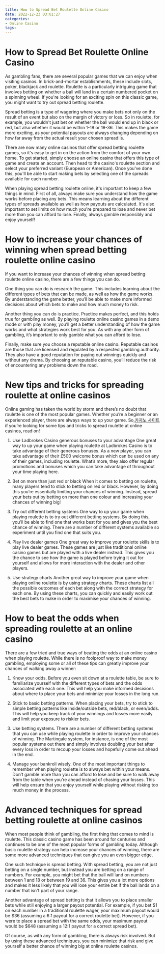 ```yaml
---
title: How to Spread Bet Roulette Online Casino
date: 2022-12-23 03:01:27
categories:
- Online Casino
tags:
---
```



#  How to Spread Bet Roulette Online Casino

As gambling fans, there are several popular games that we can enjoy when visiting casinos. In brick-and-mortar establishments, these include slots, poker, blackjack and roulette. Roulette is a particularly intriguing game that involves betting on whether a ball will land in a certain numbered pocket on a spinning wheel. If you're looking for an exciting spin on this classic game, you might want to try out spread betting roulette.

Spread betting is a type of wagering where you make bets not only on the result of an event but also on the margin of victory or loss. So in roulette, for example, you wouldn't just bet on whether the ball would end up in black or red, but also whether it would be within 1-18 or 19-36. This makes the game more exciting, as your potential payouts are always changing depending on how far away from the actual result your chosen spread is.

There are now many online casinos that offer spread betting roulette games, so it's easy to get in on the action from the comfort of your own home. To get started, simply choose an online casino that offers this type of game and create an account. Then head to the casino's roulette section and select your preferred variant (European or American). Once you've done this, you'll be able to start making bets by selecting one of the spreads available for each number.

When playing spread betting roulette online, it's important to keep a few things in mind. First of all, always make sure you understand how the game works before placing any bets. This means learning about the different types of spreads available as well as how payouts are calculated. It's also important to set limits on how much you're prepared to lose and never bet more than you can afford to lose. Finally, always gamble responsibly and enjoy yourself!

#  How to increase your chances of winning when spread betting roulette online casino 

If you want to increase your chances of winning when spread betting roulette online casino, there are a few things you can do. 

One thing you can do is research the game. This includes learning about the different types of bets that can be made, as well as how the game works. By understanding the game better, you’ll be able to make more informed decisions about which bets to make and how much money to risk.

Another thing you can do is practice. Practice makes perfect, and this holds true for gambling as well. By playing roulette online casino games in a demo mode or with play money, you’ll get a better understanding of how the game works and what strategies work best for you. As with any other form of gambling, it’s important to only gamble what you can afford to lose.

Finally, make sure you choose a reputable online casino. Reputable casinos are those that are licensed and regulated by a respected gambling authority. They also have a good reputation for paying out winnings quickly and without any drama. By choosing an reputable casino, you’ll reduce the risk of encountering any problems down the road.

#  New tips and tricks for spreading roulette at online casinos 

Online gaming has taken the world by storm and there’s no doubt that roulette is one of the most popular games. Whether you’re a beginner or an experienced player, there are always ways to up your game. So,[카지노 사이트](https://choegocasino.com/) if you’re looking for some tips and tricks to spread roulette at online casinos, read on!

1. Use Ladbrokes Casino generous bonuses to your advantage One great way to up your game when playing roulette at Ladbrokes Casino is to take advantage of their generous bonuses. As a new player, you can take advantage of their £500 welcome bonus which can be used on any of their games, including roulette. What’s more, they also offer regular promotions and bonuses which you can take advantage of throughout your time playing here. 

2. Bet on more than just red or black When it comes to betting on roulette, many players tend to stick to betting on red or black. However, by doing this you’re essentially limiting your chances of winning. Instead, spread your bets out by betting on more than one colour and increasing your chances of winning big! 

3. Try out different betting systems One way to up your game when playing roulette is to try out different betting systems. By doing this, you’ll be able to find one that works best for you and gives you the best chance of winning. There are a number of different systems available so experiment until you find one that suits you. 

4. Play live dealer games One great way to improve your roulette skills is to play live dealer games. These games are just like traditional online casino games but are played with a live dealer instead. This gives you the chance to see how the game is played before trying it out for yourself and allows for more interaction with the dealer and other players. 

5. Use strategy charts Another great way to improve your game when playing online roulette is by using strategy charts. These charts list all the possible outcomes of each bet along with the correct strategy for each one. By using these charts, you can quickly and easily work out the best bets to make in order to maximise your chances of winning.

#  How to beat the odds when spreading roulette at an online casino 

There are a few tried and true ways of beating the odds at an online casino when playing roulette. While there is no foolproof way to make money gambling, employing some or all of these tips can greatly improve your chances of walking away a winner:

1. Know your odds. Before you even sit down at a roulette table, be sure to familiarize yourself with the different types of bets and the odds associated with each one. This will help you make informed decisions about where to place your bets and minimize your losses in the long run.

2. Stick to basic betting patterns. When placing your bets, try to stick to simple betting patterns like inside/outside bets, red/black, or even/odds. This will help you keep track of your winnings and losses more easily and limit your exposure to riskier bets.

3. Use betting systems. There are a number of different betting systems that you can use while playing roulette in order to improve your chances of winning. The Martingale system, for instance, is one of the most popular systems out there and simply involves doubling your bet after every loss in order to recoup your losses and hopefully come out ahead in the end.

4. Manage your bankroll wisely. One of the most important things to remember when playing roulette is to always bet within your means. Don’t gamble more than you can afford to lose and be sure to walk away from the table when you’re ahead instead of chasing your losses. This will help ensure that you enjoy yourself while playing without risking too much money in the process.

#  Advanced techniques for spread betting roulette at online casinos

When most people think of gambling, the first thing that comes to mind is roulette. This classic casino game has been around for centuries and continues to be one of the most popular forms of gambling today. Although basic roulette strategy can help increase your chances of winning, there are some more advanced techniques that can give you an even bigger edge.

One such technique is spread betting. With spread betting, you are not just betting on a single number, but instead you are betting on a range of numbers. For example, you might bet that the ball will land on numbers between 1 and 18 or between 19 and 36. This gives you a lot more options and makes it less likely that you will lose your entire bet if the ball lands on a number that isn't part of your range.

Another advantage of spread betting is that it allows you to place smaller bets while still enjoying a larger payout potential. For example, if you bet $1 on each number in a traditional roulette wager, your maximum payout would be $36 (assuming a 6:1 payout for a correct roulette bet). However, if you were to place a spread bet with the same odds, your maximum payout would be $648 (assuming a 12:1 payout for a correct spread bet).

Of course, as with any form of gambling, there is always risk involved. But by using these advanced techniques, you can minimize that risk and give yourself a better chance of winning big at online roulette casinos.